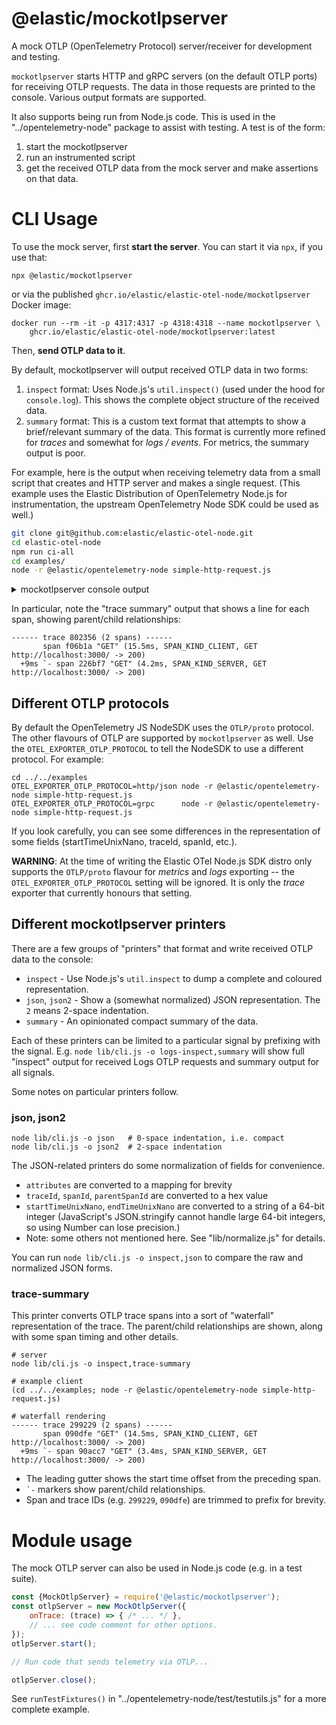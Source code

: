 # @elastic/mockotlpserver

A mock OTLP (OpenTelemetry Protocol) server/receiver for development and testing.

`mockotlpserver` starts HTTP and gRPC servers (on the default OTLP ports) for
receiving OTLP requests. The data in those requests are printed to the
console. Various output formats are supported.

It also supports being run from Node.js code. This is used in the
"../opentelemetry-node" package to assist with testing. A test is of the form:

1. start the mockotlpserver
2. run an instrumented script
3. get the received OTLP data from the mock server and make assertions on that data.


# CLI Usage

To use the mock server, first **start the server**. You can start it via `npx`,
if you use that:

```
npx @elastic/mockotlpserver
```

or via the published `ghcr.io/elastic/elastic-otel-node/mockotlpserver` Docker image:

```
docker run --rm -it -p 4317:4317 -p 4318:4318 --name mockotlpserver \
    ghcr.io/elastic/elastic-otel-node/mockotlpserver:latest
```

Then, **send OTLP data to it**.


By default, mockotlpserver will output received OTLP data in two forms:

1. `inspect` format: Uses Node.js's `util.inspect()` (used under the hood for
   `console.log`). This shows the complete object structure of the received
   data.
2. `summary` format: This is a custom text format that attempts to show a
   brief/relevant summary of the data. This format is currently more refined
   for *traces* and somewhat for *logs / events*. For metrics, the summary
   output is poor.

For example, here is the output when receiving telemetry data from a small
script that creates and HTTP server and makes a single request.
(This example uses the Elastic Distribution of OpenTelemetry Node.js for
instrumentation, the upstream OpenTelemetry Node SDK could be used as well.)

```bash
git clone git@github.com:elastic/elastic-otel-node.git
cd elastic-otel-node
npm run ci-all
cd examples/
node -r @elastic/opentelemetry-node simple-http-request.js
```

<details>
<summary>mockotlpserver console output</summary>

```
% node lib/cli.js
{"name":"mockotlpserver","level":30,"msg":"OTLP/HTTP listening at http://[::1]:4318/","time":"2024-01-11T22:18:49.017Z"}
{"name":"mockotlpserver","level":30,"msg":"OTLP/HTTP listening at http://localhost:4317/","time":"2024-01-11T22:18:49.025Z"}
ExportTraceServiceRequest {
  resourceSpans: [
    ResourceSpans {
      scopeSpans: [
        ScopeSpans {
          spans: [
            Span {
              attributes: [
                KeyValue { key: 'http.url', value: AnyValue { stringValue: 'http://localhost:3000/' } },
                KeyValue { key: 'http.host', value: AnyValue { stringValue: 'localhost:3000' } },
                KeyValue { key: 'net.host.name', value: AnyValue { stringValue: 'localhost' } },
                KeyValue { key: 'http.method', value: AnyValue { stringValue: 'GET' } },
                KeyValue { key: 'http.scheme', value: AnyValue { stringValue: 'http' } },
                KeyValue { key: 'http.target', value: AnyValue { stringValue: '/' } },
                KeyValue { key: 'http.flavor', value: AnyValue { stringValue: '1.1' } },
                KeyValue { key: 'net.transport', value: AnyValue { stringValue: 'ip_tcp' } },
                KeyValue { key: 'net.host.ip', value: AnyValue { stringValue: '::1' } },
                KeyValue { key: 'net.host.port', value: AnyValue { intValue: Long { low: 3000, high: 0, unsigned: false } } },
                KeyValue { key: 'net.peer.ip', value: AnyValue { stringValue: '::1' } },
                KeyValue { key: 'net.peer.port', value: AnyValue { intValue: Long { low: 61855, high: 0, unsigned: false } } },
                KeyValue { key: 'http.status_code', value: AnyValue { intValue: Long { low: 200, high: 0, unsigned: false } } },
                KeyValue { key: 'http.status_text', value: AnyValue { stringValue: 'OK' } }
              ],
              events: [],
              links: [],
              traceId: Buffer(16) [Uint8Array] [
                128,  35,  86,  43, 203,
                245, 130,  92,  63, 188,
                 74, 232, 155, 123, 212,
                222
              ],
              spanId: Buffer(8) [Uint8Array] [
                 34, 107, 247,  13,
                140, 202, 136, 107
              ],
              parentSpanId: Buffer(8) [Uint8Array] [
                240, 107,  26, 226,
                101, 131, 149,  15
              ],
              name: 'GET',
              kind: 2,
              startTimeUnixNano: Long { low: 448057536, high: 396978934, unsigned: true },
              endTimeUnixNano: Long { low: 452218144, high: 396978934, unsigned: true },
              droppedAttributesCount: 0,
              droppedEventsCount: 0,
              droppedLinksCount: 0,
              status: Status { code: 0 }
            },
            Span {
              attributes: [
                KeyValue { key: 'http.url', value: AnyValue { stringValue: 'http://localhost:3000/' } },
                KeyValue { key: 'http.method', value: AnyValue { stringValue: 'GET' } },
                KeyValue { key: 'http.target', value: AnyValue { stringValue: '/' } },
                KeyValue { key: 'net.peer.name', value: AnyValue { stringValue: 'localhost' } },
                KeyValue { key: 'http.host', value: AnyValue { stringValue: 'localhost:3000' } },
                KeyValue { key: 'net.peer.ip', value: AnyValue { stringValue: '::1' } },
                KeyValue { key: 'net.peer.port', value: AnyValue { intValue: Long { low: 3000, high: 0, unsigned: false } } },
                KeyValue { key: 'http.response_content_length_uncompressed', value: AnyValue { intValue: Long { low: 4, high: 0, unsigned: false } } },
                KeyValue { key: 'http.status_code', value: AnyValue { intValue: Long { low: 200, high: 0, unsigned: false } } },
                KeyValue { key: 'http.status_text', value: AnyValue { stringValue: 'OK' } },
                KeyValue { key: 'http.flavor', value: AnyValue { stringValue: '1.1' } },
                KeyValue { key: 'net.transport', value: AnyValue { stringValue: 'ip_tcp' } }
              ],
              events: [],
              links: [],
              traceId: Buffer(16) [Uint8Array] [
                128,  35,  86,  43, 203,
                245, 130,  92,  63, 188,
                 74, 232, 155, 123, 212,
                222
              ],
              spanId: Buffer(8) [Uint8Array] [
                240, 107,  26, 226,
                101, 131, 149,  15
              ],
              name: 'GET',
              kind: 3,
              startTimeUnixNano: Long { low: 439057536, high: 396978934, unsigned: true },
              endTimeUnixNano: Long { low: 454517668, high: 396978934, unsigned: true },
              droppedAttributesCount: 0,
              droppedEventsCount: 0,
              droppedLinksCount: 0,
              status: Status { code: 0 }
            }
          ],
          scope: InstrumentationScope { attributes: [], name: '@opentelemetry/instrumentation-http', version: '0.45.1' }
        }
      ],
      resource: Resource {
        attributes: [
          KeyValue { key: 'service.name', value: AnyValue { stringValue: 'unknown-node-service' } },
          KeyValue { key: 'telemetry.sdk.language', value: AnyValue { stringValue: 'nodejs' } },
          KeyValue { key: 'telemetry.sdk.name', value: AnyValue { stringValue: 'opentelemetry' } },
          KeyValue { key: 'telemetry.sdk.version', value: AnyValue { stringValue: '1.18.1' } },
          KeyValue { key: 'process.pid', value: AnyValue { intValue: Long { low: 82408, high: 0, unsigned: false } } },
          KeyValue { key: 'process.executable.name', value: AnyValue { stringValue: 'node' } },
          KeyValue { key: 'process.executable.path', value: AnyValue { stringValue: '/Users/trentm/.nvm/versions/node/v18.18.2/bin/node' } },
          KeyValue {
            key: 'process.command_args',
            value: AnyValue {
              arrayValue: ArrayValue {
                values: [
                  AnyValue { stringValue: '/Users/trentm/.nvm/versions/node/v18.18.2/bin/node' },
                  AnyValue { stringValue: '-r' },
                  AnyValue { stringValue: '@elastic/opentelemetry-node' },
                  AnyValue { stringValue: '/Users/trentm/el/elastic-otel-node/examples/simple-http-request.js' }
                ]
              }
            }
          },
          KeyValue { key: 'process.runtime.version', value: AnyValue { stringValue: '18.18.2' } },
          KeyValue { key: 'process.runtime.name', value: AnyValue { stringValue: 'nodejs' } },
          KeyValue { key: 'process.runtime.description', value: AnyValue { stringValue: 'Node.js' } },
          KeyValue { key: 'process.command', value: AnyValue { stringValue: '/Users/trentm/el/elastic-otel-node/examples/simple-http-request.js' } },
          KeyValue { key: 'process.owner', value: AnyValue { stringValue: 'trentm' } },
          KeyValue { key: 'host.name', value: AnyValue { stringValue: 'pink.local' } },
          KeyValue { key: 'host.arch', value: AnyValue { stringValue: 'amd64' } },
          KeyValue { key: 'host.id', value: AnyValue { stringValue: 'DF529BD4-274A-53F1-A84E-7F85AFD59258' } }
        ],
        droppedAttributesCount: 0
      }
    }
  ]
}
------ trace 802356 (2 spans) ------
       span f06b1a "GET" (15.5ms, SPAN_KIND_CLIENT, GET http://localhost:3000/ -> 200)
  +9ms `- span 226bf7 "GET" (4.2ms, SPAN_KIND_SERVER, GET http://localhost:3000/ -> 200)
```

</details>

In particular, note the "trace summary" output that shows a line for each span, showing parent/child relationships:

```
------ trace 802356 (2 spans) ------
       span f06b1a "GET" (15.5ms, SPAN_KIND_CLIENT, GET http://localhost:3000/ -> 200)
  +9ms `- span 226bf7 "GET" (4.2ms, SPAN_KIND_SERVER, GET http://localhost:3000/ -> 200)
```


## Different OTLP protocols

By default the OpenTelemetry JS NodeSDK uses the `OTLP/proto` protocol. The
other flavours of OTLP are supported by `mockotlpserver` as well. Use the
`OTEL_EXPORTER_OTLP_PROTOCOL` to tell the NodeSDK to use a different protocol.
For example:

```
cd ../../examples
OTEL_EXPORTER_OTLP_PROTOCOL=http/json node -r @elastic/opentelemetry-node simple-http-request.js
OTEL_EXPORTER_OTLP_PROTOCOL=grpc      node -r @elastic/opentelemetry-node simple-http-request.js
```

If you look carefully, you can see some differences in the representation of some fields
(startTimeUnixNano, traceId, spanId, etc.).

**WARNING**: At the time of writing the Elastic OTel Node.js SDK distro only
supports the `OTLP/proto` flavour for *metrics* and *logs* exporting -- the
`OTEL_EXPORTER_OTLP_PROTOCOL` setting will be ignored. It is only the *trace*
exporter that currently honours that setting.

<!--
Try all the protocols:
    for flav in http/proto http/json grpc; do OTEL_EXPORTER_OTLP_PROTOCOL=$flav node -r @elastic/opentelemetry-node simple-http-request.js; done
-->


## Different mockotlpserver printers

There are a few groups of "printers" that format and write received OTLP data
to the console:
- `inspect` - Use Node.js's `util.inspect` to dump a complete and coloured representation.
- `json`, `json2` - Show a (somewhat normalized) JSON representation. The `2` means 2-space indentation.
- `summary` - An opinionated compact summary of the data.

Each of these printers can be limited to a particular signal by prefixing with
the signal. E.g. `node lib/cli.js -o logs-inspect,summary` will show full
"inspect" output for received Logs OTLP requests and summary output for all
signals.

Some notes on particular printers follow.

### json, json2

```
node lib/cli.js -o json   # 0-space indentation, i.e. compact
node lib/cli.js -o json2  # 2-space indentation
```

The JSON-related printers do some normalization of fields for convenience.

- `attributes` are converted to a mapping for brevity
- `traceId`, `spanId`, `parentSpanId` are converted to a hex value
- `startTimeUnixNano`, `endTimeUnixNano` are converted to a string of a 64-bit integer
  (JavaScript's JSON.stringify cannot handle large 64-bit integers, so using
  Number can lose precision.)
- Note: some others not mentioned here. See "lib/normalize.js" for details.

You can run `node lib/cli.js -o inspect,json` to compare the raw and normalized
JSON forms.

### trace-summary

This printer converts OTLP trace spans into a sort of "waterfall" representation
of the trace. The parent/child relationships are shown, along with some span
timing and other details.

```
# server
node lib/cli.js -o inspect,trace-summary

# example client
(cd ../../examples; node -r @elastic/opentelemetry-node simple-http-request.js)

# waterfall rendering
------ trace 299229 (2 spans) ------
       span 090dfe "GET" (14.5ms, SPAN_KIND_CLIENT, GET http://localhost:3000/ -> 200)
  +9ms `- span 90acc7 "GET" (3.4ms, SPAN_KIND_SERVER, GET http://localhost:3000/ -> 200)
```

- The leading gutter shows the start time offset from the preceding span.
- `` `- `` markers show parent/child relationships.
- Span and trace IDs (e.g. `299229`, `090dfe`) are trimmed to prefix for brevity.


# Module usage

The mock OTLP server can also be used in Node.js code (e.g. in a test suite).

```js
const {MockOtlpServer} = require('@elastic/mockotlpserver');
const otlpServer = new MockOtlpServer({
    onTrace: (trace) => { /* ... */ },
    // ... see code comment for other options.
});
otlpServer.start();

// Run code that sends telemetry via OTLP...

otlpServer.close();
```

See `runTestFixtures()` in "../opentelemetry-node/test/testutils.js" for a
more complete example.

